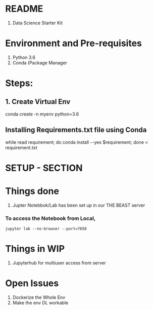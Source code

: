 # README

1. Data Science Starter Kit

# Environment and Pre-requisites

1. Python 3.6
2. Conda (Package Manager

# Steps:

## 1. Create Virtual Env
conda create -n myenv python=3.6

## Installing Requirements.txt file using Conda
while read requirement; do conda install --yes $requirement; done < requirement.txt


# SETUP - SECTION

# Things done
1. Jupter Notebbok/Lab has been set up in our THE BEAST server

### To access the Notebook from Local,
`jupyter lab --no-browser --port=7658`

# Things in WIP
1. Jupyterhub for multiuser access from server

# Open Issues
1. Dockerize the Whole Env
2. Make the env DL workable
